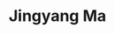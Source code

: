 ---
layout: page
title: Jingyang Ma
description: 
img: #assets/img/bio-photo.jpg
redirect:
year: 2021
category: PhD Candidate
---